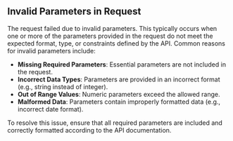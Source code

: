 ## Invalid Parameters in Request

The request failed due to invalid parameters. This typically occurs when one or more of the parameters provided in the request do not meet the expected format, type, or constraints defined by the API. Common reasons for invalid parameters include:

- **Missing Required Parameters**: Essential parameters are not included in the request.
- **Incorrect Data Types**: Parameters are provided in an incorrect format (e.g., string instead of integer).
- **Out of Range Values**: Numeric parameters exceed the allowed range.
- **Malformed Data**: Parameters contain improperly formatted data (e.g., incorrect date format).

To resolve this issue, ensure that all required parameters are included and correctly formatted according to the API documentation.